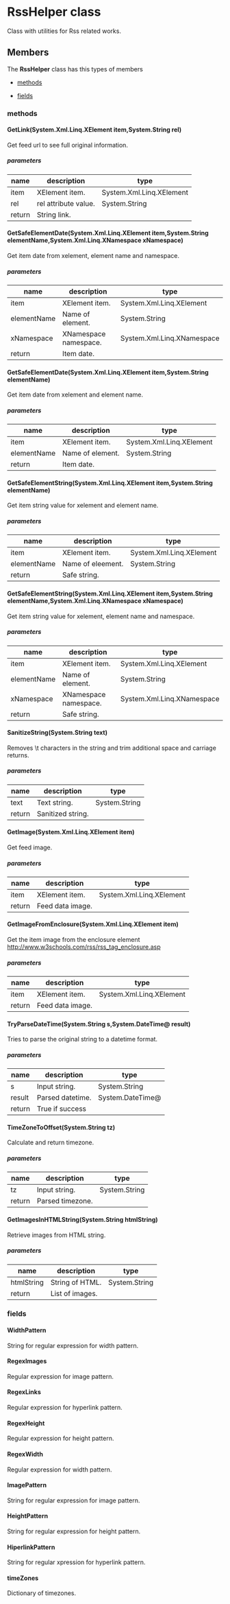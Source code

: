 
# RssHelper class

Class with utilities for Rss related works.

## Members

The **RssHelper** class has this types of members

* [methods](#methods)

* [fields](#fields)

### methods

#### GetLink(System.Xml.Linq.XElement item,System.String rel)

Get feed url to see full original information.

##### parameters



| name | description | type || --- | --- | --- || item | XElement item. | System.Xml.Linq.XElement || rel | rel attribute value. | System.String || return |String link. |
#### GetSafeElementDate(System.Xml.Linq.XElement item,System.String elementName,System.Xml.Linq.XNamespace xNamespace)

Get item date from xelement, element name and namespace.

##### parameters



| name | description | type || --- | --- | --- || item | XElement item. | System.Xml.Linq.XElement || elementName | Name of element. | System.String || xNamespace | XNamespace namespace. | System.Xml.Linq.XNamespace || return |Item date. |
#### GetSafeElementDate(System.Xml.Linq.XElement item,System.String elementName)

Get item date from xelement and element name.

##### parameters



| name | description | type || --- | --- | --- || item | XElement item. | System.Xml.Linq.XElement || elementName | Name of element. | System.String || return |Item date. |
#### GetSafeElementString(System.Xml.Linq.XElement item,System.String elementName)

Get item string value for xelement and element name.

##### parameters



| name | description | type || --- | --- | --- || item | XElement item. | System.Xml.Linq.XElement || elementName | Name of eleement. | System.String || return |Safe string. |
#### GetSafeElementString(System.Xml.Linq.XElement item,System.String elementName,System.Xml.Linq.XNamespace xNamespace)

Get item string value for xelement, element name and namespace.

##### parameters



| name | description | type || --- | --- | --- || item | XElement item. | System.Xml.Linq.XElement || elementName | Name of element. | System.String || xNamespace | XNamespace namespace. | System.Xml.Linq.XNamespace || return |Safe string. |
#### SanitizeString(System.String text)

Removes \t characters in the string and trim additional space and carriage returns.

##### parameters



| name | description | type || --- | --- | --- || text | Text string. | System.String || return |Sanitized string. |
#### GetImage(System.Xml.Linq.XElement item)

Get feed image.

##### parameters



| name | description | type || --- | --- | --- || item | XElement item. | System.Xml.Linq.XElement || return |Feed data image. |
#### GetImageFromEnclosure(System.Xml.Linq.XElement item)

Get the item image from the enclosure element http://www.w3schools.com/rss/rss_tag_enclosure.asp

##### parameters



| name | description | type || --- | --- | --- || item | XElement item. | System.Xml.Linq.XElement || return |Feed data image. |
#### TryParseDateTime(System.String s,System.DateTime@ result)

Tries to parse the original string to a datetime format.

##### parameters



| name | description | type || --- | --- | --- || s | Input string. | System.String || result | Parsed datetime. | System.DateTime@ || return |True if success |
#### TimeZoneToOffset(System.String tz)

Calculate and return timezone.

##### parameters



| name | description | type || --- | --- | --- || tz | Input string. | System.String || return |Parsed timezone. |
#### GetImagesInHTMLString(System.String htmlString)

Retrieve images from HTML string.

##### parameters



| name | description | type || --- | --- | --- || htmlString | String of HTML. | System.String || return |List of images. |
### fields

#### WidthPattern

String for regular expression for width pattern.

#### RegexImages

Regular expression for image pattern.

#### RegexLinks

Regular expression for hyperlink pattern.

#### RegexHeight

Regular expression for height pattern.

#### RegexWidth

Regular expression for width pattern.

#### ImagePattern

String for regular expression for image pattern.

#### HeightPattern

String for regular expression for height pattern.

#### HiperlinkPattern

String for regular xpression for hyperlink pattern.

#### timeZones

Dictionary of timezones.
